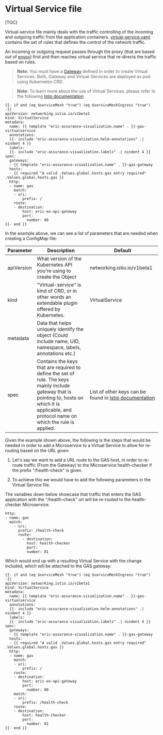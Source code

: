 # Virtual Service file

[TOC]


Virtual-service file mainly deals with the traffic controlling of the incoming and outgoing traffic from the application containers.
[virtual-service.yaml](../charts/__helmChartDockerImageName__/templates/ingresses/eric-aviz-virtualservice.yaml) contains the set of rules that defines the control of the network traffic.

An incoming or outgoing request passes through the proxy (that are based out of [envoy](https://www.envoyproxy.io/)) first and then reaches virtual service that re-directs the traffic based on rules.

> **Note:** You must have a [Gateway](Gateway.md) defined in order to create Virtual Services. Both, Gateway and Virtual-Services are deployed as pod using Kubernetes CRD.

> **Note:** To learn more about the use of Virtual Services, please refer to the following [Istio documentation](https://istio.io/latest/docs/reference/config/networking/virtual-service/)



```
{{- if and (eq $serviceMesh "true") (eq $serviceMeshIngress "true") -}}
apiVersion: networking.istio.io/v1beta1
kind: VirtualService
metadata:
  name: {{ template "eric-assurance-visualization.name" . }}-gas-virtualservice
  annotations:
  {{- include "eric-assurance-visualization.helm-annotations" .| nindent 4 }}
  labels:
  {{- include "eric-assurance-visualization.labels" .| nindent 4 }}
spec:
  gateways:
  - {{ template "eric-assurance-visualization.name" . }}-gas-gateway
  hosts:
  - {{ required "A valid .Values.global.hosts.gas entry required" .Values.global.hosts.gas }}
  http:
  - name: gas
    match:
    - uri:
        prefix: /
    route:
    - destination:
        host: eric-eo-api-gateway
        port:
          number: 80
{{- end }}
```


In the example above, we can see a list of parameters that are needed when creating a ConfigMap file:

| Parameter  | Description                                                                                                                                                                                          | Default                                                                                                                                            |
|------------|------------------------------------------------------------------------------------------------------------------------------------------------------------------------------------------------------|----------------------------------------------------------------------------------------------------------------------------------------------------|
| apiVersion | What version of the Kubernetes API you're using to create the Object                                                                                                                                 | networking.istio.io/v1beta1                                                                                                                        |
| kind       | "Virtual-service" is kind of CRD, or in other words an extendable plugin offered by Kubernetes.                                                                                                      | VirtualService                                                                                                                                     |
| metadata   | Data that helps uniquely identify the object (Could include name, UID, namespace, labels, annotations etc.)                                                                                          |                                                                                                                                                    |
| spec       | Contains the keys that are required to define the set of rule. The keys mainly include gateway that is pointing to, hosts on which it is applicable, and protocol name on which the rule is applied. | List of other keys can be found in [Istio documentation](https://istio.io/latest/docs/reference/config/networking/virtual-service/#VirtualService) |


Given the example shown above, the following is the steps that would be needed in order to add a Microservice to a Virtual Service to allow for re-routing based on the URL given:

1) Let's say we want to add a URL route to the GAS host, in order to re-route traffic (From the Gateway) to the Microservice health-checker if the prefix "/health-check" is given.


2) To achieve this we would have to add the following parameters in the Virtual Service file.


The variables down below showcase that traffic that enters the GAS application with the "/health-check" url will be re-routed to the health-checker Microservice.

```
http:
- name: gas
  match:
    - uri:
      prefix: /health-check
      route:
        - destination:
          host: health-checker
          port:
          number: 81
```

Which would end up with a resulting Virtual Service with the change included, which will be attached to the GAS gateway:

```
{{- if and (eq $serviceMesh "true") (eq $serviceMeshIngress "true") -}}
apiVersion: networking.istio.io/v1beta1
kind: VirtualService
metadata:
  name: {{ template "eric-assurance-visualization.name" . }}-gas-virtualservice
  annotations:
  {{- include "eric-assurance-visualization.helm-annotations" .| nindent 4 }}
  labels:
  {{- include "eric-assurance-visualization.labels" .| nindent 4 }}
spec:
  gateways:
  - {{ template "eric-assurance-visualization.name" . }}-gas-gateway
  hosts:
  - {{ required "A valid .Values.global.hosts.gas entry required" .Values.global.hosts.gas }}
  http:
  - name: gas
    match:
    - uri:
        prefix: /
    route:
    - destination:
        host: eric-eo-api-gateway
        port:
          number: 80
    match:
    - uri:
        prefix: /health-check
    route:
    - destination:
        host: health-checker
        port:
          number: 81
{{- end }}
```
